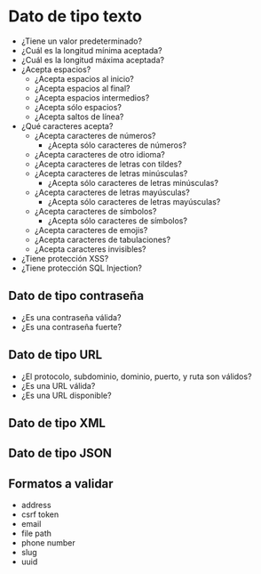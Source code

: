 <h1 id="text-data">Dato de tipo texto</h1>

- ¿Tiene un valor predeterminado?
- ¿Cuál es la longitud mínima aceptada?
- ¿Cuál es la longitud máxima aceptada?
- ¿Acepta espacios?
    - ¿Acepta espacios al inicio?
    - ¿Acepta espacios al final?
    - ¿Acepta espacios intermedios?
    - ¿Acepta sólo espacios?
    - ¿Acepta saltos de línea?
- ¿Qué caracteres acepta?
    - ¿Acepta caracteres de números?
        - ¿Acepta sólo caracteres de números?
    - ¿Acepta caracteres de otro idioma?
    - ¿Acepta caracteres de letras con tildes?
    - ¿Acepta caracteres de letras minúsculas?
        - ¿Acepta sólo caracteres de letras minúsculas?
    - ¿Acepta caracteres de letras mayúsculas?
        - ¿Acepta sólo caracteres de letras mayúsculas?
    - ¿Acepta caracteres de símbolos?
        - ¿Acepta sólo caracteres de símbolos?
    - ¿Acepta caracteres de emojis?
    - ¿Acepta caracteres de tabulaciones?
    - ¿Acepta caracteres invisibles?
- ¿Tiene protección XSS?
- ¿Tiene protección SQL Injection?

<h2 id="password">Dato de tipo contraseña</h2>

- ¿Es una contraseña válida?
- ¿Es una contraseña fuerte?

<h2 id="url">Dato de tipo URL</h2>

- ¿El protocolo, subdominio, dominio, puerto, y ruta son válidos?
- ¿Es una URL válida?
- ¿Es una URL disponible?

<h2 id="xml">Dato de tipo XML</h2>

<h2 id="json">Dato de tipo JSON</h2>

<h2 id="format">Formatos a validar</h2>

- address
- csrf token
- email
- file path
- phone number
- slug
- uuid